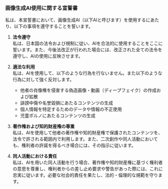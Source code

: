 ### 画像生成AI使用に関する宣誓書

私は、本宣誓書において、画像生成AI（以下AIと呼びます）を使用するにあたり、以下の事項を遵守することを誓います。

1. **法令遵守**  
   私は、日本国の法令および規制に従い、AIを合法的に使用することをここに誓います。また、今後法改正が行われた場合には、改正された全ての法令を遵守し、AIの使用に反映させます。

2. **適法な利用**  
   私は、AIを使用して、以下のような行為を行ないません。また以下のような行為に対して強く反対します。
   - 他者の肖像権を侵害する偽造画像・動画（ディープフェイク）の作成および拡散
   - 誹謗中傷や名誉毀損にあたるコンテンツの生成
   - 個人情報を特定するためのデータや情報の不正使用
   - 児童ポルノにあたるコンテンツの生成

3. **著作権および知的財産権の尊重**  
   私は、AIを使用して他者の著作権や知的財産権で保護されたコンテンツを、法令で許される範囲内で利用します。また、二次創作や同人活動においても、権利者の許諾を得るべき場合には、その指示に従います。

4. **同人活動における責任**  
   私は、AIを用いた同人活動を行う場合、著作権や知的財産権に基づく権利者の意思を尊重し、権利者からの差し止め要求や警告があった際には、これに忠実に従います。必要な社会的責任を果たし、法的・倫理的な規範を守ります。
